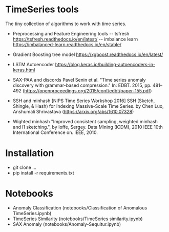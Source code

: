 # TimeSeries tools

The tiny collection of algorithms to work with time series.

- Preprocessing and Feature Engineering tools
-- tsfresh https://tsfresh.readthedocs.io/en/latest/
-- imbalance learn https://imbalanced-learn.readthedocs.io/en/stable/

- Gradient Boosting tree model
  https://xgboost.readthedocs.io/en/latest/

- LSTM Autoencoder
  https://blog.keras.io/building-autoencoders-in-keras.html

- SAX-PAA and discords
  Pavel Senin et al. "Time series anomaly discovery with grammar-based compression." In: EDBT. 2015, pp. 481–492
  (https://openproceedings.org/2015/conf/edbt/paper-155.pdf)

- SSH and minhash
  [NIPS Time Series Workshop 2016] SSH (Sketch, Shingle, & Hash) for Indexing Massive-Scale Time Series.
    by Chen Luo, Anshumali Shrivastava (https://arxiv.org/abs/1610.07328)

- Wighted minhash
  "Improved consistent sampling, weighted minhash and l1 sketching.", by Ioffe, Sergey.
    Data Mining (ICDM), 2010 IEEE 10th International Conference on. IEEE, 2010.  

# Installation

- git clone ...
- pip install -r requirements.txt

# Notebooks

 - Anomaly Classification (notebooks/Classification of Anomalous TimeSeries.ipynb)
 - TimeSeries Similarity (notebooks/TimeSeries similarity.ipynb)
 - SAX Anomaly (notebooks/Anomaly-Sequitur.ipynb)
